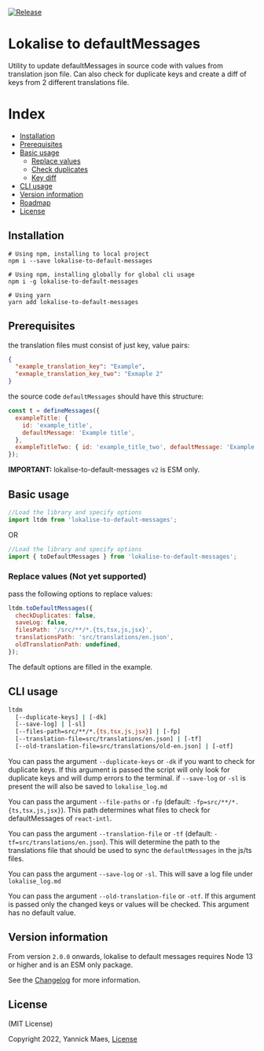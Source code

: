 [![Release](https://github.com/yannickm95/lokalise-to-default-messages/actions/workflows/release-please.yml/badge.svg)](https://github.com/yannickm95/lokalise-to-default-messages/actions/workflows/release-please.yml)

# Lokalise to defaultMessages

Utility to update defaultMessages in source code with values from translation json file. Can also check for duplicate keys and create a diff of keys from 2 different translations file.

# Index

- [Installation](#installation)
- [Prerequisites](#prerequisites)
- [Basic usage](#basic-usage)
  - [Replace values](#replace-values)
  - [Check duplicates](#check-duplicates)
  - [Key diff](#key-diff)
- [CLI usage](#cli-usage)
- [Version information](#version-information)
- [Roadmap](#roadmap)
- [License](#license)

## Installation

```shell
# Using npm, installing to local project
npm i --save lokalise-to-default-messages

# Using npm, installing globally for global cli usage
npm i -g lokalise-to-default-messages

# Using yarn
yarn add lokalise-to-default-messages
```

## Prerequisites

the translation files must consist of just key, value pairs:

```json
{
  "example_translation_key": "Example",
  "exmaple_translation_key_two": "Exmaple 2"
}
```

the source code `defaultMessages` should have this structure:

```js
const t = defineMessages({
  exampleTitle: {
    id: 'example_title',
    defaultMessage: 'Example title',
  },
  exampleTitleTwo: { id: 'example_title_two', defaultMessage: 'Example 2' },
});
```

**IMPORTANT:** lokalise-to-default-messages `v2` is ESM only.

## Basic usage

```js
//Load the library and specify options
import ltdm from 'lokalise-to-default-messages';
```

OR

```js
//Load the library and specify options
import { toDefaultMessages } from 'lokalise-to-default-messages';
```

### Replace values (Not yet supported)

pass the following options to replace values:

```js
ltdm.toDefaultMessages({
  checkDuplicates: false,
  saveLog: false,
  filesPath: '/src/**/*.{ts,tsx,js,jsx}',
  translationsPath: 'src/translations/en.json',
  oldTranslationPath: undefined,
});
```

The default options are filled in the example.

## CLI usage

```sh
ltdm
  [--duplicate-keys] | [-dk]
  [--save-log] | [-sl]
  [--files-path=src/**/*.{ts,tsx,js,jsx}] | [-fp]
  [--translation-file=src/translations/en.json] | [-tf]
  [--old-translation-file=src/translations/old-en.json] | [-otf]
```

You can pass the argument `--duplicate-keys` or `-dk` if you want to check for duplicate keys.
If this argument is passed the script will only look for duplicate keys and will dump errors to the terminal. if `--save-log` or `-sl` is present the will also be saved to `lokalise_log.md`

You can pass the argument `--file-paths` or `-fp` (default: `-fp=src/**/*.{ts,tsx,js,jsx}`).
This path determines what files to check for defaultMessages of `react-intl`.

You can pass the argument `--translation-file` or `-tf` (default: `-tf=src/translations/en.json`).
This will determine the path to the translations file that should be used to sync
the `defaultMessages` in the js/ts files.

You can pass the argument `--save-log` or `-sl`.
This will save a log file under `lokalise_log.md`

You can pass the argument `--old-translation-file` or `-otf`.
If this argument is passed only the changed keys or values will be checked.
This argument has no default value.

## Version information

From version `2.0.0` onwards, lokalise to default messages requires Node 13 or higher and is an ESM only package.

See the [Changelog](CHANGELOG.md) for more information.

## License

(MIT License)

Copyright 2022, Yannick Maes, [License](LICENSE)
